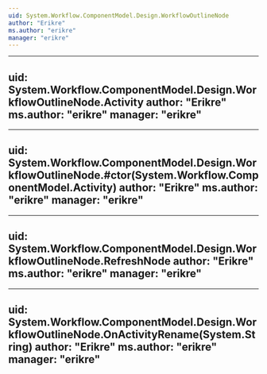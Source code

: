 ```yaml
---
uid: System.Workflow.ComponentModel.Design.WorkflowOutlineNode
author: "Erikre"
ms.author: "erikre"
manager: "erikre"
---
```


---
uid: System.Workflow.ComponentModel.Design.WorkflowOutlineNode.Activity
author: "Erikre"
ms.author: "erikre"
manager: "erikre"
---

---
uid: System.Workflow.ComponentModel.Design.WorkflowOutlineNode.#ctor(System.Workflow.ComponentModel.Activity)
author: "Erikre"
ms.author: "erikre"
manager: "erikre"
---

---
uid: System.Workflow.ComponentModel.Design.WorkflowOutlineNode.RefreshNode
author: "Erikre"
ms.author: "erikre"
manager: "erikre"
---

---
uid: System.Workflow.ComponentModel.Design.WorkflowOutlineNode.OnActivityRename(System.String)
author: "Erikre"
ms.author: "erikre"
manager: "erikre"
---
